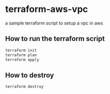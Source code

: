 # terraform-aws-vpc
a sample terraform script to setup a vpc in aws

## How to run the terraform script

```bash
terraform init
terraform plan
terraform apply
```

## How to destroy

```bash
terraform destroy
```
